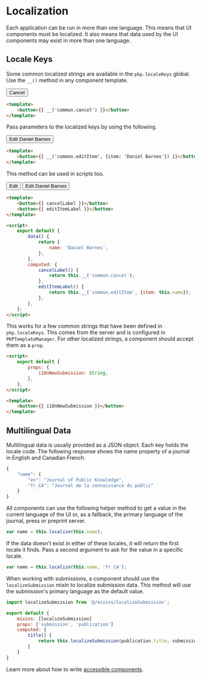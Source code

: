 # Localization

Each application can be run in more than one language. This means that UI components must be localized. It also means that data used by the UI components may exist in more than one language.

## Locale Keys

Some common localized strings are available in the `pkp.localeKeys` global. Use the `__()` method in any component template.

<div class="inlinePreview">
	<button>
		Cancel
	</button>
</div>

```html
<template>
	<button>{{ __('common.cancel') }}</button>
</template>
```

Pass parameters to the localized keys by using the following.

<div class="inlinePreview">
	<button>
		Edit Daniel Barnes
	</button>
</div>

```html
<template>
	<button>{{ __('common.editItem', {item: 'Daniel Barnes'}) }}</button>
</template>
```

This method can be used in scripts too.

<div class="inlinePreview">
	<button>
		Edit
	</button>
	<button>
		Edit Daniel Barnes
	</button>
</div>

```html
<template>
	<button>{{ cancelLabel }}</button>
	<button>{{ editItemLabel }}</button>
</template>

<script>
	export default {
		data() {
			return {
				name: 'Daniel Barnes',
			};
		},
		computed: {
			cancelLabel() {
				return this.__('common.cancel');
			},
			editItemLabel() {
				return this.__('common.editItem', {item: this.name});
			},
		},
	};
</script>
```

This works for a few common strings that have been defined in `pkp.localeKeys`. This comes from the server and is configured in `PKPTemplateManager`. For other localized strings, a component should accept them as a `prop`.

```html
<script>
	export default {
		props: {
			i18nNewSubmission: String,
		},
	};
</script>

<template>
	<button>{{ i18nNewSubmission }}</button>
</template>
```

## Multilingual Data

Multilingual data is usually provided as a JSON object. Each key holds the locale code. The following response shows the name property of a journal in English and Canadian French.

```js
{
	"name": {
		"en": "Journal of Public Knowledge",
		"fr_CA": "Journal de la connaissance du public"
	}
}
```

All components can use the following helper method to get a value in the current language of the UI or, as a fallback, the primary language of the journal, press or preprint server.

```js
var name = this.localize(this.name);
```

If the data doesn't exist in either of these locales, it will return the first locale it finds. Pass a second argument to ask for the value in a specific locale.

```js
var name = this.localize(this.name, 'fr_CA');
```

When working with submissions, a component should use the `localizeSubmission` mixin to localize submission data. This method will use the submission's primary language as the default value.

```js
import localizeSubmission from '@/mixins/localizeSubmission';

export default {
	mixins: [localizeSubmission]
	props: ['submission', 'publication']
	computed: {
		title() {
			return this.localizeSubmission(publication.title, submission.locale);
		}
	}
}
```

Learn more about how to write [accessible components](#/pages/accessibility).
